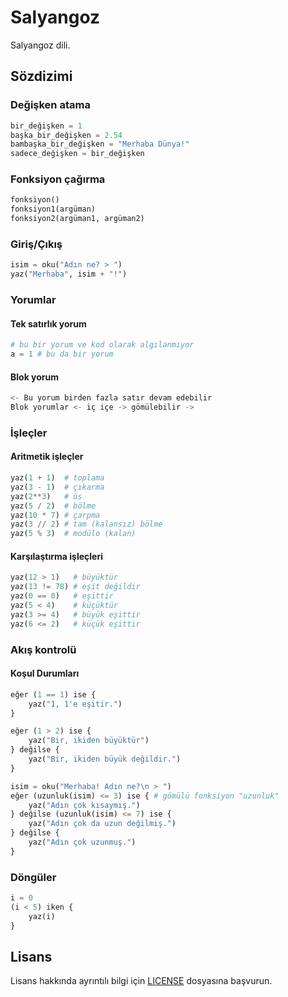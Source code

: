 # Salyangoz

Salyangoz dili.

## Sözdizimi

### Değişken atama

````python
bir_değişken = 1
başka_bir_değişken = 2.54
bambaşka_bir_değişken = "Merhaba Dünya!"
sadece_değişken = bir_değişken
````

### Fonksiyon çağırma

````python
fonksiyon()
fonksiyon1(argüman)
fonksiyon2(argüman1, argüman2)
````

### Giriş/Çıkış

````python
isim = oku("Adın ne? > ")
yaz("Merhaba", isim + "!")
````

### Yorumlar

#### Tek satırlık yorum

````python
# bu bir yorum ve kod olarak algılanmıyor
a = 1 # bu da bir yorum
````

#### Blok yorum

````python
<- Bu yorum birden fazla satır devam edebilir
Blok yorumlar <- iç içe -> gömülebilir ->
````

### İşleçler

#### Aritmetik işleçler

````python
yaz(1 + 1)  # toplama
yaz(3 - 1)  # çıkarma
yaz(2**3)   # üs
yaz(5 / 2)  # bölme
yaz(10 * 7) # çarpma
yaz(3 // 2) # tam (kalansız) bölme
yaz(5 % 3)  # modülo (kalan)
````

#### Karşılaştırma işleçleri

````python
yaz(12 > 1)   # büyüktür
yaz(13 != 78) # eşit değildir
yaz(0 == 0)   # eşittir
yaz(5 < 4)    # küçüktür
yaz(3 >= 4)   # büyük eşittir
yaz(6 <= 2)   # küçük eşittir
````

### Akış kontrolü

#### Koşul Durumları

````python
eğer (1 == 1) ise {
	yaz("1, 1'e eşitir.")
}
````

````python
eğer (1 > 2) ise {
	yaz("Bir, ikiden büyüktür")
} değilse {
	yaz("Bir, ikiden büyük değildir.")
}
````

````python
isim = oku("Merhaba! Adın ne?\n > ")
eğer (uzunluk(isim) <= 3) ise { # gömülü fonksiyon "uzunluk"
	yaz("Adın çok kısaymış.")
} değilse (uzunluk(isim) <= 7) ise {
	yaz("Adın çok da uzun değilmiş.")
} değilse {
	yaz("Adın çok uzunmuş.")
}
````

### Döngüler

````python
i = 0
(i < 5) iken {
	yaz(i)
}
````


## Lisans

Lisans hakkında ayrıntılı bilgi için [LICENSE](LICENSE) dosyasına başvurun.